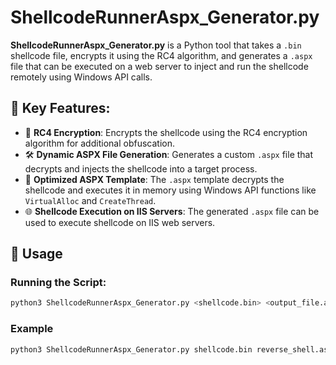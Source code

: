 # ShellcodeRunnerAspx_Generator.py

**ShellcodeRunnerAspx_Generator.py** is a Python tool that takes a `.bin` shellcode file, encrypts it using the RC4 algorithm, and generates a `.aspx` file that can be executed on a web server to inject and run the shellcode remotely using Windows API calls.

## 🔑 Key Features:
- 🔐 **RC4 Encryption**: Encrypts the shellcode using the RC4 encryption algorithm for additional obfuscation.
- 🛠 **Dynamic ASPX File Generation**: Generates a custom `.aspx` file that decrypts and injects the shellcode into a target process.
- 🚀 **Optimized ASPX Template**: The `.aspx` template decrypts the shellcode and executes it in memory using Windows API functions like `VirtualAlloc` and `CreateThread`.
- 🌐 **Shellcode Execution on IIS Servers**: The generated `.aspx` file can be used to execute shellcode on IIS web servers.

## 📝 Usage

### Running the Script:
```bash
python3 ShellcodeRunnerAspx_Generator.py <shellcode.bin> <output_file.aspx>
```
### Example 

```bash
python3 ShellcodeRunnerAspx_Generator.py shellcode.bin reverse_shell.aspx
```
